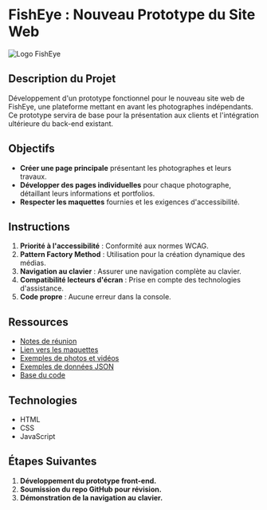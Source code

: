 # FishEye : Nouveau Prototype du Site Web

![Logo FishEye](assets/images/logo/logo.png)

## Description du Projet

Développement d'un prototype fonctionnel pour le nouveau site web de FishEye, une plateforme mettant en avant les photographes indépendants. Ce prototype servira de base pour la présentation aux clients et l'intégration ultérieure du back-end existant.

## Objectifs

- **Créer une page principale** présentant les photographes et leurs travaux.
- **Développer des pages individuelles** pour chaque photographe, détaillant leurs informations et portfolios.
- **Respecter les maquettes** fournies et les exigences d'accessibilité.

## Instructions

1. **Priorité à l'accessibilité** : Conformité aux normes WCAG.
2. **Pattern Factory Method** : Utilisation pour la création dynamique des médias.
3. **Navigation au clavier** : Assurer une navigation complète au clavier.
4. **Compatibilité lecteurs d'écran** : Prise en compte des technologies d'assistance.
5. **Code propre** : Aucune erreur dans la console.

## Ressources

- [Notes de réunion](https://course.oc-static.com/projects/Front-End+V2/P5+Javascript+%26+Accessibility/Notes+de+reunion.pdf)
- [Lien vers les maquettes](https://www.figma.com/design/Q3yNeD7WTK9QHDldg9vaRl/UI-Design-FishEye-FR?node-id=0-1&t=kzo0HIeh3LKlCy78-0)
- [Exemples de photos et vidéos](https://s3-eu-west-1.amazonaws.com/course.oc-static.com/projects/Front-End+V2/P5+Javascript+%26+Accessibility/FishEye_Photos.zip)
- [Exemples de données JSON](https://github.com/OpenClassrooms-Student-Center/Front-End-Fisheye/blob/main/data/photographers.json)
- [Base du code](https://github.com/OpenClassrooms-Student-Center/Front-End-Fisheye)

## Technologies

- HTML
- CSS
- JavaScript

## Étapes Suivantes

1. **Développement du prototype front-end.**
2. **Soumission du repo GitHub pour révision.**
3. **Démonstration de la navigation au clavier.**


